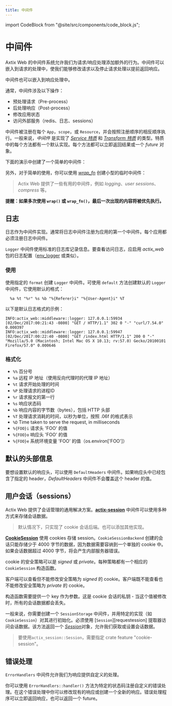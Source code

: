 ```yaml
---
title: 中间件
---
```


import CodeBlock from "@site/src/components/code_block.js";

# 中间件

Axtix Web 的中间件系统允许我们为请求/响应处理添加额外的行为。中间件可以嵌入到请求的处理中，使我们能够修改请求以及停止请求处理以提前返回响应。

中间件也可以嵌入到响应处理中。

通常，中间件涉及以下操作：

- 预处理请求（Pre-process）
- 后处理响应（Post-process）
- 修改应用状态
- 访问外部服务（redis、日志、sessions）

中间件被注册在每个 `App`，`scope`，或 `Resource`，并会按照注册顺序的相反顺序执行。一般来说，_中间件_ 是实现了 [_Service 特质_][servicetrait] 和 [_Transform 特质_][transformtrait] 的类型。特质中的每个方法都有一个默认实现。每个方法都可以立即返回结果或一个 _future_ 对象。

下面的演示中创建了一个简单的中间件：

<CodeBlock example="middleware" file="main.rs" section="simple" />

另外，对于简单的使用，你可以使用 [_wrap_fn_][wrap_fn] 创建小型的临时中间件：

<CodeBlock example="middleware" file="wrap_fn.rs" section="wrap-fn" />

> Actix Web 提供了一些有用的中间件，例如 _logging_、_user sessions_、_compress_ 等。

**提醒：如果多次使用 `wrap()` 或 `wrap_fn()`，最后一次出现的内容将被优先执行。**

## 日志

日志作为中间件实现。通常将日志中间件注册为应用的第一个中间件。每个应用都必须注册日志中间件。

`Logger` 中间件使用标准的日志库记录信息。要查看访问日志，应启用 _actix_web_ 包的日志配置（[env_logger][envlogger] 或类似）。

### 使用

使用指定的 `format` 创建 `Logger` 中间件。可使用 `default` 方法创建默认的 `Logger` 中间件，它使用默认的格式：

```ignore
  %a %t "%r" %s %b "%{Referer}i" "%{User-Agent}i" %T
```

<CodeBlock example="middleware" file="logger.rs" section="logger" />

以下是默认日志格式的示例：

```
INFO:actix_web::middleware::logger: 127.0.0.1:59934 [02/Dec/2017:00:21:43 -0800] "GET / HTTP/1.1" 302 0 "-" "curl/7.54.0" 0.000397
INFO:actix_web::middleware::logger: 127.0.0.1:59947 [02/Dec/2017:00:22:40 -0800] "GET /index.html HTTP/1.1" 200 0 "-" "Mozilla/5.0 (Macintosh; Intel Mac OS X 10.13; rv:57.0) Gecko/20100101 Firefox/57.0" 0.000646
```

### 格式化

- `%%` 百分号
- `%a` 远程 IP 地址（使用反向代理时的代理 IP 地址）
- `%t` 请求开始处理的时间
- `%P` 处理请求的进程ID
- `%r` 请求报文的第一行
- `%s` 响应状态码
- `%b` 响应内容的字节数（bytes），包括 HTTP 头部
- `%T` 处理请求消耗的时间，以秒为单位，按照 .06f 的格式表示
- `%D` Time taken to serve the request, in milliseconds
- `%{FOO}i` 请求头 'FOO' 的值
- `%{FOO}o` 响应头 'FOO' 的值
- `%{FOO}e` 系统环境变量 'FOO' 的值（os.environ['FOO']）

## 默认的头部信息

要想设置默认的响应头，可以使用 `DefaultHeaders` 中间件。如果响应头中已经包含了指定的 header，_DefaultHeaders_ 中间件不会覆盖这个 header 的值。

<CodeBlock example="middleware" file="default_headers.rs" section="default-headers" />

## 用户会话（sessions）

Actix Web 提供了会话管理的通用解决方案。[**actix-session**][actixsession] 中间件可以使用多种方式来存储会话数据。

> 默认情况下，只实现了 cookie 会话后端。也可以添加其他实现。

[**CookieSession**][cookiesession] 使用 cookies 存储 session。`CookieSessionBackend` 创建的会话只能存储少于 4000 字节的数据，因为数据需要容纳到一个单独的 cookie 中。如果会话数据超过 4000 字节，将会产生内部服务器错误。

cookie 的安全策略可以是 _signed_ 或 _private_。每种策略都有一个相应的 `CookieSession` 构造函数。

客户端可以查看但不能修改安全策略为 _signed_ 的 cookie。客户端既不能查看也不能修改安全策略为 _private_ 的 cookie。

构造函数需要提供一个 key 作为参数。这是 cookie 会话的私钥 - 当这个值被修改时，所有的会话数据都会丢失。

一般来说，你需要创建一个 `SessionStorage` 中间件，并用特定的实现（如 `CookieSession`）对其进行初始化。必须使用 [`Session`][requestession] 提取器访问会话数据。该方法返回一个 [_Session_][sessionobj]对象，允许我们获取或设置会话数据。

> 要使用`actix_session::Session`，需要指定 crate feature "cookie-session"。

<CodeBlock example="middleware" file="user_sessions.rs" section="user-session" />

## 错误处理

`ErrorHandlers` 中间件允许我们为响应提供自定义的处理。

你可以使用 `ErrorHandlers::handler()` 方法为特定的状态码注册自定义的错误处理。在这个错误处理中你可以修改现有的响应或创建一个全新的响应。错误处理程序可以立即返回响应，也可以返回一个 future。

<CodeBlock example="middleware" file="errorhandler.rs" section="error-handler" />

[sessionobj]: https://docs.rs/actix-session/0.7/actix_session/struct.Session.html
[requestsession]: https://docs.rs/actix-session/0.7/actix_session/struct.Session.html
[cookiesession]: https://docs.rs/actix-session/0.7/actix_session/storage/struct.CookieSessionStore.html
[actixsession]: https://docs.rs/actix-session/0.7/actix_session/
[envlogger]: https://docs.rs/env_logger/*/env_logger/
[servicetrait]: https://docs.rs/actix-web/4/actix_web/dev/trait.Service.html
[transformtrait]: https://docs.rs/actix-web/4/actix_web/dev/trait.Transform.html
[wrap_fn]: https://docs.rs/actix-web/4/actix_web/struct.App.html#method.wrap_fn

